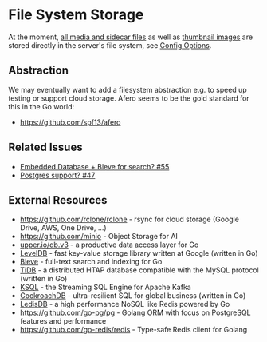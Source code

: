 # File System Storage

At the moment, [all media and sidecar files](index.md) as well as [thumbnail images](thumbnails.md) are stored directly in the server's file system, see [Config Options](../../getting-started/config-options.md#storage).

## Abstraction

We may eventually want to add a filesystem abstraction e.g. to speed up testing or support cloud storage. Afero seems to be the gold standard for this in the Go world:

- https://github.com/spf13/afero

## Related Issues

- [Embedded Database + Bleve for search? #55](https://github.com/photoprism/photoprism/issues/55)
- [Postgres support? #47](https://github.com/photoprism/photoprism/issues/47)

## External Resources

- https://github.com/rclone/rclone - rsync for cloud storage (Google Drive, AWS, One Drive, ...)
- https://github.com/minio - Object Storage for AI
- [upper.io/db.v3](https://github.com/upper/db) - a productive data access layer for Go
- [LevelDB](https://github.com/google/leveldb) - fast key-value storage library written at Google (written in Go)
- [Bleve](http://blevesearch.com/) - full-text search and indexing for Go
- [TiDB](https://pingcap.com) - a distributed HTAP database compatible with the MySQL protocol (written in Go)
- [KSQL](https://github.com/confluentinc/ksql) - the Streaming SQL Engine for Apache Kafka
- [CockroachDB](https://github.com/cockroachdb/cockroach/) - ultra-resilient SQL for global business (written in Go)
- [LedisDB](http://ledisdb.com/) - a high performance NoSQL like Redis powered by Go
- https://github.com/go-pg/pg - Golang ORM with focus on PostgreSQL features and performance
- https://github.com/go-redis/redis - Type-safe Redis client for Golang